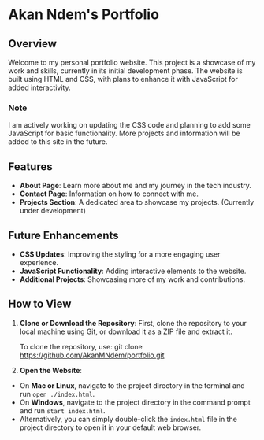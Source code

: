 # Akan Ndem's Portfolio

## Overview
Welcome to my personal portfolio website. This project is a showcase of my work and skills, currently in its initial development phase. The website is built using HTML and CSS, with plans to enhance it with JavaScript for added interactivity.

### Note
I am actively working on updating the CSS code and planning to add some JavaScript for basic functionality. More projects and information will be added to this site in the future.

## Features
- **About Page**: Learn more about me and my journey in the tech industry.
- **Contact Page**: Information on how to connect with me.
- **Projects Section**: A dedicated area to showcase my projects. (Currently under development)

## Future Enhancements
- **CSS Updates**: Improving the styling for a more engaging user experience.
- **JavaScript Functionality**: Adding interactive elements to the website.
- **Additional Projects**: Showcasing more of my work and contributions.

## How to View
1. **Clone or Download the Repository**: First, clone the repository to your local machine using Git, or download it as a ZIP file and extract it.

   To clone the repository, use:
git clone https://github.com/AkanMNdem/portfolio.git

2. **Open the Website**:
- On **Mac or Linux**, navigate to the project directory in the terminal and run `open ./index.html`.
- On **Windows**, navigate to the project directory in the command prompt and run `start index.html`.
- Alternatively, you can simply double-click the `index.html` file in the project directory to open it in your default web browser.

